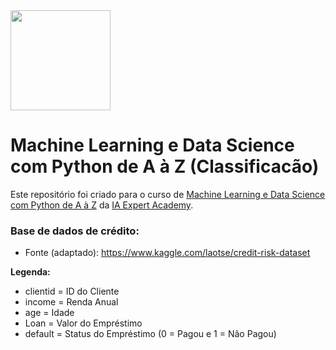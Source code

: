 <img src="https://cdn.shortpixel.ai/spai/w_353+q_+ret_img+to_webp/https://iaexpert.academy/wp-content/uploads/2020/06/iaexpert-logo-1.png"  width="160">

# Machine Learning e Data Science com Python de A à Z (Classificacão)

Este repositório foi criado para o curso de [Machine Learning e Data Science com Python de A à Z](https://www.udemy.com/course/machine-learning-e-data-science-com-python-y/) da [IA Expert Academy](https://iaexpert.academy).

### Base de dados de crédito:

- Fonte (adaptado): https://www.kaggle.com/laotse/credit-risk-dataset

**Legenda:**

- clientid = ID do Cliente
- income = Renda Anual
- age = Idade
- Loan = Valor do Empréstimo
- default = Status do Empréstimo (0 = Pagou e 1 = Não Pagou)
